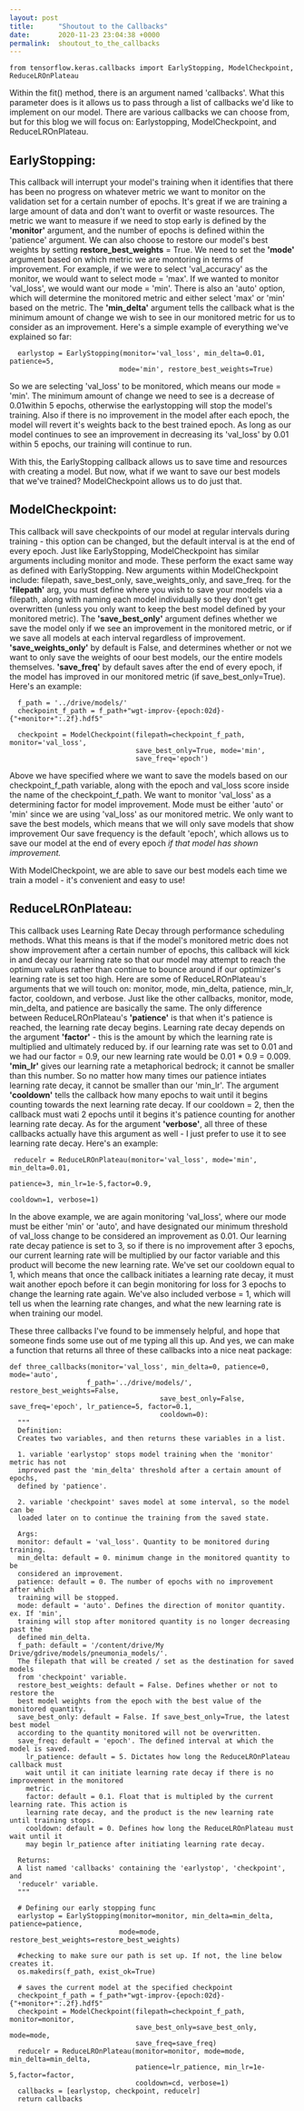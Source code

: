 ```yaml
---
layout: post
title:      "Shoutout to the Callbacks"
date:       2020-11-23 23:04:38 +0000
permalink:  shoutout_to_the_callbacks
---
```


`from tensorflow.keras.callbacks import EarlyStopping, ModelCheckpoint, ReduceLROnPlateau`

Within the fit() method, there is an argument named 'callbacks'. What this parameter does is it allows us to pass through a list of callbacks we'd like to implement on our model. There are various callbacks we can choose from, but for this blog we will focus on: Earlystopping, ModelCheckpoint, and ReduceLROnPlateau.

## **EarlyStopping:**

This callback will interrupt your model's training when it identifies that there has been no progress on whatever metric we want to monitor on the validation set for a certain number of epochs. It's great if we are training a large amount of data and don't want to overfit or waste resources. The metric we want to measure if we need to stop early is defined by the **'monitor'** argument, and the number of epochs is defined within the 'patience' argument. We can also choose to restore our model's best weights by setting **restore_best_weights** = True. We need to set the **'mode'** argument based on which metric we are montoring in terms of improvement. For example, if we were to select 'val_accuracy' as the monitor, we would want to select mode = 'max'. If we wanted to monitor 'val_loss', we would want our mode = 'min'. There is also an 'auto' option, which will determine the monitored metric and either select 'max' or 'min' based on the metric.  The **'min_delta'** argument tells the callback what is the minimum amount of change we wish to see in our monitored metric for us to consider as an improvement. Here's a simple example of everything we've explained so far:

```
  earlystop = EarlyStopping(monitor='val_loss', min_delta=0.01, patience=5, 
                           mode='min', restore_best_weights=True)
```

So we are selecting 'val_loss' to be monitored, which means our mode = 'min'. The minimum amount of change we need to see is a decrease of 0.01within 5 epochs, otherwise the earlystopping will stop the model's training. Also if there is no improvement in the model after each epoch, the model will revert it's weights back to the best trained epoch. As long as our model continues to see an improvement in decreasing its 'val_loss' by 0.01 within 5 epochs, our training will continue to run. 

With this, the EarlyStopping callback allows us to save time and resources with creating a model. But now, what if we want to save our best models that we've trained? ModelCheckpoint allows us to do just that.

## **ModelCheckpoint:**

This callback will save checkpoints of our model at regular intervals during training - this option can be changed, but the default interval is at the end of every epoch. Just like EarlyStopping, ModelCheckpoint has similar arguments including monitor and mode. These perform the exact same way as defined with EarlyStopping. New arguments within ModelCheckpoint include: filepath, save_best_only, save_weights_only, and save_freq.  for the **'filepath'** arg, you must define where you wish to save your models via a filepath, along with naming each model individually so they don't get overwritten (unless you only want to keep the best model defined by your monitored metric). The **'save_best_only'** argument defines whether we save the model only if we see an improvement in the monitored metric, or if we save all models at each interval regardless of improvement. **'save_weights_only'** by default is False, and determines whether or not we want to only save the weights of oour best models, our the entire models themselves. **'save_freq'** by default saves after the end of every epoch, if the model has improved in our monitored metric (if save_best_only=True). Here's an example:

```
  f_path = '../drive/models/'
  checkpoint_f_path = f_path+"wgt-improv-{epoch:02d}-{"+monitor+":.2f}.hdf5"
	
  checkpoint = ModelCheckpoint(filepath=checkpoint_f_path, monitor='val_loss', 
                               save_best_only=True, mode='min', 
                               save_freq='epoch')
```

Above we have specified where we want to save the models based on our checkpoint_f_path variable, along with the epoch and val_loss score inside the name of the checkpoint_f_path. We want to monitor 'val_loss' as a determining factor for model improvement. Mode must be either 'auto' or 'min' since we are using 'val_loss' as our monitored metric. We only want to save the best models, which means that we will only save models that show improvement Our save frequency is the default 'epoch', which allows us to save our model at the end of every epoch *if that model has shown improvement.* 

With ModelCheckpoint, we are able to save our best models each time we train a model - it's convenient and easy to use! 

## ReduceLROnPlateau:

This callback uses Learning Rate Decay through performance scheduling methods. What this means is that if the model's monitored metric does not show improvement after a certain number of epochs, this callback will kick in and decay our learning rate so that our model may attempt to reach the optimum values rather than continue to bounce around if our optimizer's learning rate is set too high. Here are some of ReduceLROnPlateau's arguments that we will touch on: monitor, mode, min_delta, patience, min_lr, factor, cooldown, and verbose. Just like the other callbacks, monitor, mode, min_delta, and patience are basically the same. The only difference between ReduceLROnPlateau's **'patience'** is that when it's patience is reached, the learning rate decay begins. Learning rate decay depends on the argument **'factor'** - this is the amount by which the learning rate is multiplied and ultimately reduced by. if our learning rate was set to 0.01 and we had our factor = 0.9, our new learning rate would be 0.01 * 0.9 = 0.009. **'min_lr'** gives our learning rate a metaphorical bedrock; it cannot be smaller than this number. So no matter how many times our patience intiates learning rate decay, it cannot be smaller than our 'min_lr'. The argument **'cooldown'** tells the callback how many epochs to wait until it begins counting towards the next learning rate decay. If our cooldown = 2, then the callback must wati 2 epochs until it begins it's patience counting for another learning rate decay. 
As for the argument **'verbose'**, all three of these callbacks actually have this argument as well - I just prefer to use it to see learning rate decay. Here's an example:

```
 reducelr = ReduceLROnPlateau(monitor='val_loss', mode='min', min_delta=0.01, 
                                                                  patience=3, min_lr=1e-5,factor=0.9, 
                                                                  cooldown=1, verbose=1)
```

In the above example, we are again monitoring 'val_loss', where our mode must be either 'min' or 'auto', and have designated our minimum threshold of val_loss change to be considered an improvement as 0.01. Our learning rate decay patience is set to 3, so if there is no improvement after 3 epochs, our current learning rate will be multiplied by our factor variable and this product will become the new learning rate. We've set our cooldown equal to 1, which means that once the callback initiates a learning rate decay, it must wait another epoch before it can begin monitoring for loss for 3 epochs to change the learning rate again. We've also included verbose = 1, which will tell us when the learning rate changes, and what the new learning rate is when training our model. 

These three callbacks I've found to be immensely helpful, and hope that someone finds some use out of me typing all this up. And yes, we can make a function that returns all three of these callbacks into a nice neat package:

```
def three_callbacks(monitor='val_loss', min_delta=0, patience=0, mode='auto', 
                   f_path='../drive/models/', restore_best_weights=False, 
									 save_best_only=False, save_freq='epoch', lr_patience=5, factor=0.1, 
									 cooldown=0):
  """
  Definition:
  Creates two variables, and then returns these variables in a list.

  1. variable 'earlystop' stops model training when the 'monitor' metric has not 
  improved past the 'min_delta' threshold after a certain amount of epochs, 
  defined by 'patience'. 

  2. variable 'checkpoint' saves model at some interval, so the model can be 
  loaded later on to continue the training from the saved state.

  Args:
  monitor: default = 'val_loss'. Quantity to be monitored during training.
  min_delta: default = 0. minimum change in the monitored quantity to be
  considered an improvement.
  patience: default = 0. The number of epochs with no improvement after which
  training will be stopped.
  mode: default = 'auto'. Defines the direction of monitor quantity. ex. If 'min', 
  training will stop after monitored quantity is no longer decreasing past the 
  defined min_delta. 
  f_path: default = '/content/drive/My Drive/gdrive/models/pneumonia_models/'. 
  The filepath that will be created / set as the destination for saved models 
  from 'checkpoint' variable.
  restore_best_weights: default = False. Defines whether or not to restore the 
  best model weights from the epoch with the best value of the monitored quantity.
  save_best_only: default = False. If save_best_only=True, the latest best model 
  according to the quantity monitored will not be overwritten.
  save_freq: default = 'epoch'. The defined interval at which the model is saved.
	lr_patience: default = 5. Dictates how long the ReduceLROnPlateau callback must 
	wait until it can initiate learning rate decay if there is no improvement in the monitored
	metric.
	factor: default = 0.1. Float that is multipled by the current learning rate. This action is 
	learning rate decay, and the product is the new learning rate until training stops.
	cooldown: default = 0. Defines how long the ReduceLROnPlateau must wait until it
	may begin lr_patience after initiating learning rate decay. 

  Returns:
  A list named 'callbacks' containing the 'earlystop', 'checkpoint', and
  'reducelr' variable.
  """
  
  # Defining our early stopping func
  earlystop = EarlyStopping(monitor=monitor, min_delta=min_delta, patience=patience, 
                           mode=mode, restore_best_weights=restore_best_weights)
    
  #checking to make sure our path is set up. If not, the line below creates it.
  os.makedirs(f_path, exist_ok=True)
    
  # saves the current model at the specified checkpoint
  checkpoint_f_path = f_path+"wgt-improv-{epoch:02d}-{"+monitor+":.2f}.hdf5"
  checkpoint = ModelCheckpoint(filepath=checkpoint_f_path, monitor=monitor, 
                               save_best_only=save_best_only, mode=mode, 
                               save_freq=save_freq)
  reducelr = ReduceLROnPlateau(monitor=monitor, mode=mode, min_delta=min_delta, 
                               patience=lr_patience, min_lr=1e-5,factor=factor, 
                               cooldown=cd, verbose=1)
  callbacks = [earlystop, checkpoint, reducelr]
  return callbacks
```
